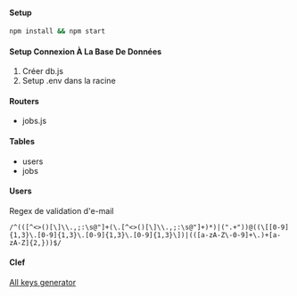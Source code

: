 #### Setup

```bash
npm install && npm start
```

#### Setup Connexion À La Base De Données

1. Créer db.js
2. Setup .env dans la racine

#### Routers

- jobs.js

#### Tables

- users
- jobs

#### Users

Regex de validation d'e-mail

```regex
/^(([^<>()[\]\\.,;:\s@"]+(\.[^<>()[\]\\.,;:\s@"]+)*)|(".+"))@((\[[0-9]{1,3}\.[0-9]{1,3}\.[0-9]{1,3}\.[0-9]{1,3}\])|(([a-zA-Z\-0-9]+\.)+[a-zA-Z]{2,}))$/
```

#### Clef

[All keys generator ](https://www.allkeysgenerator.com/)
